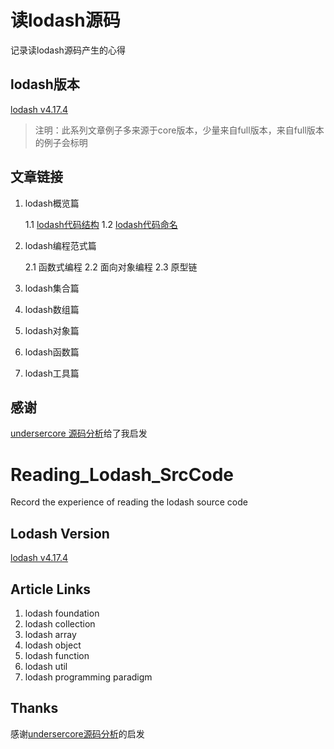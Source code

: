# 读lodash源码
记录读lodash源码产生的心得

## lodash版本
[lodash v4.17.4](https://github.com/lodash/lodash) 
>注明：此系列文章例子多来源于core版本，少量来自full版本，来自full版本的例子会标明

## 文章链接
1. lodash概览篇

	1.1 [lodash代码结构](https://github.com/LinFengYnu/Reading_Lodash_SrcCode/blob/master/src/code_structure.md)
	1.2 [lodash代码命名](https://github.com/LinFengYnu/Reading_Lodash_SrcCode/blob/master/src/code_name.md)

2. lodash编程范式篇

	2.1 函数式编程
	2.2 面向对象编程
	2.3 原型链

2. lodash集合篇
2. lodash数组篇
2. lodash对象篇
2. lodash函数篇
2. lodash工具篇



## 感谢
[undersercore 源码分析](https://www.gitbook.com/book/yoyoyohamapi/undersercore-analysis/details)给了我启发

# Reading_Lodash_SrcCode
Record the experience of reading the lodash source code

## Lodash Version

[lodash v4.17.4](https://github.com/lodash/lodash) 

## Article Links
1. lodash foundation
2. lodash collection
2. lodash array
2. lodash object
2. lodash function
2. lodash util
2. lodash programming paradigm


## Thanks
感谢[undersercore源码分析](https://www.gitbook.com/book/yoyoyohamapi/undersercore-analysis/details)的启发